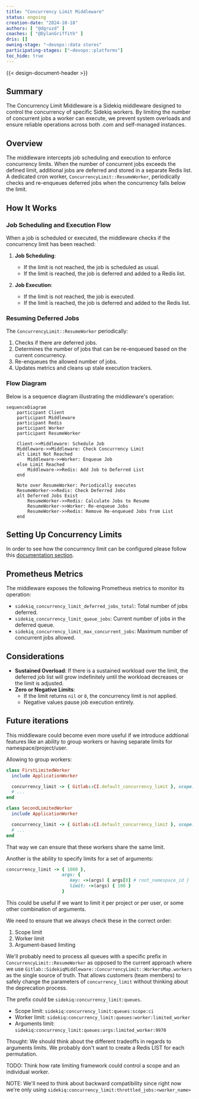```yaml
---
title: "Concurrency Limit Middleware"
status: ongoing
creation-date: "2024-10-18"
authors: [ "@dgruzd" ]
coaches: [ "@DylanGriffith" ]
dris: []
owning-stage: "~devops::data stores"
participating-stages: ["~devops::platforms"]
toc_hide: true
---
```


<!-- Design Documents often contain forward-looking statements -->

<!-- This renders the design document header on the detail page, so don't remove it-->
{{< design-document-header >}}

## Summary

The Concurrency Limit Middleware is a Sidekiq middleware designed to control the concurrency of specific Sidekiq workers.
By limiting the number of concurrent jobs a worker can execute, we prevent system overloads and ensure reliable operations across both
.com and self-managed instances.

## Overview

The middleware intercepts job scheduling and execution to enforce concurrency limits. When the number of concurrent jobs exceeds the defined limit,
additional jobs are deferred and stored in a separate Redis list. A dedicated cron worker, `ConcurrencyLimit::ResumeWorker`,
periodically checks and re-enqueues deferred jobs when the concurrency falls below the limit.

## How It Works

### Job Scheduling and Execution Flow

When a job is scheduled or executed, the middleware checks if the concurrency limit has been reached:

1. **Job Scheduling**:
   - If the limit is not reached, the job is scheduled as usual.
   - If the limit is reached, the job is deferred and added to a Redis list.

2. **Job Execution**:
   - If the limit is not reached, the job is executed.
   - If the limit is reached, the job is deferred and added to the Redis list.

### Resuming Deferred Jobs

The `ConcurrencyLimit::ResumeWorker` periodically:

1. Checks if there are deferred jobs.
2. Determines the number of jobs that can be re-enqueued based on the current concurrency.
3. Re-enqueues the allowed number of jobs.
4. Updates metrics and cleans up stale execution trackers.

### Flow Diagram

Below is a sequence diagram illustrating the middleware's operation:

```mermaid
sequenceDiagram
    participant Client
    participant Middleware
    participant Redis
    participant Worker
    participant ResumeWorker

    Client->>Middleware: Schedule Job
    Middleware->>Middleware: Check Concurrency Limit
    alt Limit Not Reached
        Middleware->>Worker: Enqueue Job
    else Limit Reached
        Middleware->>Redis: Add Job to Deferred List
    end

    Note over ResumeWorker: Periodically executes
    ResumeWorker->>Redis: Check Deferred Jobs
    alt Deferred Jobs Exist
        ResumeWorker->>Redis: Calculate Jobs to Resume
        ResumeWorker->>Worker: Re-enqueue Jobs
        ResumeWorker->>Redis: Remove Re-enqueued Jobs from List
    end
```

## Setting Up Concurrency Limits

In order to see how the concurrency limit can be configured please follow this [documentation section](https://docs.gitlab.com/ee/development/sidekiq/#concurrency-limit).

## Prometheus Metrics

The middleware exposes the following Prometheus metrics to monitor its operation:

- `sidekiq_concurrency_limit_deferred_jobs_total`: Total number of jobs deferred.
- `sidekiq_concurrency_limit_queue_jobs`: Current number of jobs in the deferred queue.
- `sidekiq_concurrency_limit_max_concurrent_jobs`: Maximum number of concurrent jobs allowed.

## Considerations

- **Sustained Overload**: If there is a sustained workload over the limit, the deferred job list will grow indefinitely until the workload decreases or the limit is adjusted.
- **Zero or Negative Limits**:
  - If the limit returns `nil` or `0`, the concurrency limit is not applied.
  - Negative values pause job execution entirely.

## Future iterations

This middleware could become even more useful if we introduce addtional features like
an ability to group workers or having separate limits for
namespace/project/user.

Allowing to group workers:

```ruby
class FirstLimitedWorker
  include ApplicationWorker

  concurrency_limit -> { Gitlab::CI.default_concurrency_limit }, scope: :ci
  # ...
end
```

```ruby
class SecondLimitedWorker
  include ApplicationWorker

  concurrency_limit -> { Gitlab::CI.default_concurrency_limit }, scope: :ci
  # ...
end
```

That way we can ensure that these workers share the same limit.

Another is the ability to specify limits for a set of arguments:

```ruby
concurrency_limit -> { 1000 },
                     args: {
                        key: ->(args) { args[0] # root_namespace_id }
                        limit: ->(args) { 100 }
                     }
```

This could be useful if we want to limit it per project or per user, or some
other combination of arguments.

We need to ensure that we always check these in the correct order:

1. Scope limit
1. Worker limit
1. Argument-based limiting

We'll probably need to process all queues with a specific prefix in `ConcurrencyLimit::ResumeWorker` as opposed to the current approach where
we use `Gitlab::SidekiqMiddleware::ConcurrencyLimit::WorkersMap.workers` as the
single source of truth. That allows customers (team members) to safely change
the parameters of `concurrency_limit` without thinking about the deprecation
process.

The prefix could be `sidekiq:concurrency_limit:queues`.

- Scope limit: `sidekiq:concurrency_limit:queues:scope:ci`
- Worker limit: `sidekiq:concurrency_limit:queues:worker:limited_worker`
- Arguments limit: `sidekiq:concurrency_limit:queues:args:limited_worker:9970`

Thought: We should think about the different tradeoffs in regards to
arguments limits. We probably don't want to create a Redis LIST for each
permutation.

TODO: Think how rate limiting framework could control a scope and an individual
worker.

NOTE:
We'll need to think about backward compatibility since right now we're only
using `sidekiq:concurrency_limit:throttled_jobs:<worker_name>`
